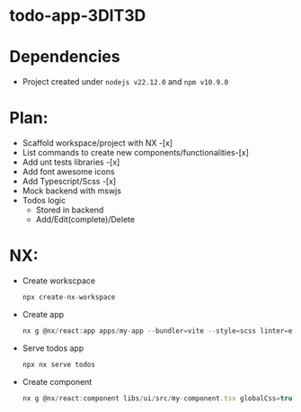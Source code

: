 # todo-app-3DIT3D

# Dependencies
* Project created under `nodejs v22.12.0` and `npm v10.9.0`

# Plan:
* Scaffold workspace/project with NX -[x]
* List commands to create new components/functionalities-[x]
* Add unt tests libraries -[x]
* Add font awesome icons
* Add Typescript/Scss -[x]
* Mock backend with mswjs
* Todos logic
    * Stored in backend
    * Add/Edit(complete)/Delete

# NX:
* Create workscpace
    ```js
    npx create-nx-workspace
    ```
* Create app
    ```js
    nx g @nx/react:app apps/my-app --bundler=vite --style=scss linter=eslint unitTestRunner=jest globalCss=true
    ```
* Serve todos app
    ```js
    npx nx serve todos
    ```
* Create component
    ```js
    nx g @nx/react:component libs/ui/src/my-component.tsx globalCss=true style=scss
    ```